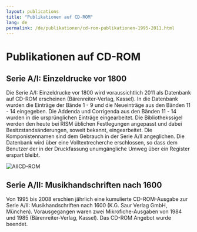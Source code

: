```yaml
---
layout: publications
title: "Publikationen auf CD-ROM"
lang: de
permalink: /de/publikationen/cd-rom-publikationen-1995-2011.html
---
```


# Publikationen auf CD-ROM

## Serie A/I: Einzeldrucke vor 1800

Die Serie A/I: Einzeldrucke vor 1800 wird voraussichtlich 2011 als Datenbank auf CD-ROM erscheinen (Bärenreiter-Verlag, Kassel). In die Datenbank wurden die Einträge der Bände 1 - 9 und die Neueinträge aus den Bänden 11 - 14 eingegeben. Die Addenda und Corrigenda aus den Bänden 11 - 14 wurden in die ursprünglichen Einträge eingearbeitet. Die Bibliothekssigel werden den heute bei RISM üblichen Festlegungen angepasst und dabei Besitzstandsänderungen, soweit bekannt, eingearbeitet. Die Komponistennamen sind dem Gebrauch in der Serie A/II angeglichen. Die Datenbank wird über eine Volltextrecherche erschlossen, so dass dem Benutzer der in der Druckfassung unumgängliche Umweg über ein Register erspart bleibt.



 ![](/fileadmin/_processed_/csm_AIICD-ROM_b70cfdd3ab.jpg "AIICD-ROM")

## Serie A/II: Musikhandschriften nach 1600

Von 1995 bis 2008 erschien jährlich eine kumulierte CD-ROM-Ausgabe zur Serie A/II: Musikhandschriften nach 1600 (K.G. Saur Verlag GmbH, München). Vorausgegangen waren zwei Mikrofiche-Ausgaben von 1984 und 1985 (Bärenreiter-Verlag, Kassel). Das CD-ROM Angebot wurde beendet.